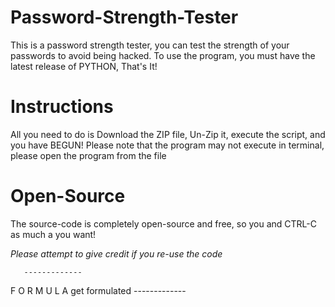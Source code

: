 # Password-Strength-Tester
This is a password strength tester, you can test the strength of your passwords to avoid being hacked.
To use the program, you must have the latest release of PYTHON, That's It!




# Instructions
All you need to do is Download the ZIP file, Un-Zip it, execute the script, and you have BEGUN!
Please note that the program may not execute in terminal, please open the program from the file
# Open-Source
The source-code is completely open-source and free, so you and CTRL-C as much a you want!

*Please attempt to give credit if you re-use the code*


       -------------
F    O    R   M    U    L    A
       get formulated
       -------------

